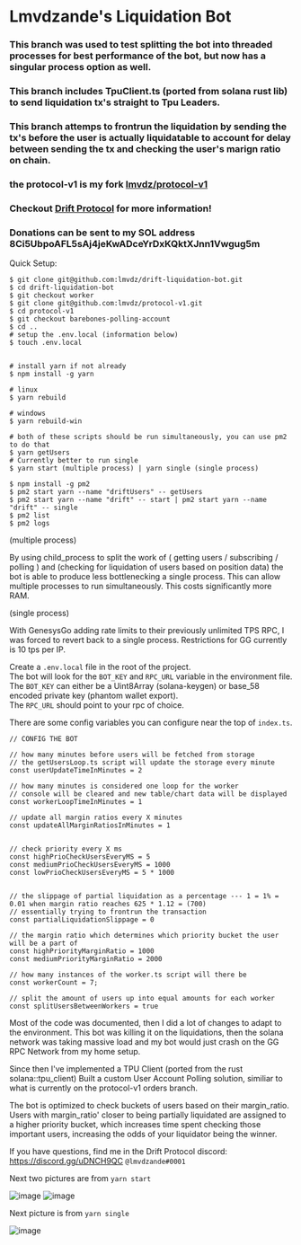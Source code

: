 # Lmvdzande's Liquidation Bot  
  
### This branch was used to test splitting the bot into threaded processes for best performance of the bot, but now has a singular process option as well.
### This branch includes TpuClient.ts (ported from solana rust lib) to send liquidation tx's straight to Tpu Leaders.
### This branch attemps to frontrun the liquidation by sending the tx's before the user is actually liquidatable to account for delay between sending the tx and checking the user's marign ratio on chain.

### the protocol-v1 is my fork [lmvdz/protocol-v1](https://github.com/lmvdz/protocol-v1/tree/barebones-polling-account)

### Checkout [Drift Protocol](https://docs.drift.trade/) for more information!

### Donations can be sent to my SOL address 8Ci5UbpoAFL5sAj4jeKwADceYrDxKQktXJnn1Vwgug5m

Quick Setup: 

```
$ git clone git@github.com:lmvdz/drift-liquidation-bot.git
$ cd drift-liquidation-bot
$ git checkout worker
$ git clone git@github.com:lmvdz/protocol-v1.git
$ cd protocol-v1
$ git checkout barebones-polling-account
$ cd ..
# setup the .env.local (information below)
$ touch .env.local


# install yarn if not already
$ npm install -g yarn

# linux
$ yarn rebuild

# windows
$ yarn rebuild-win

# both of these scripts should be run simultaneously, you can use pm2 to do that
$ yarn getUsers
# Currently better to run single
$ yarn start (multiple process) | yarn single (single process)

$ npm install -g pm2
$ pm2 start yarn --name "driftUsers" -- getUsers
$ pm2 start yarn --name "drift" -- start | pm2 start yarn --name "drift" -- single
$ pm2 list
$ pm2 logs
```

(multiple process)

By using child_process to split the work of ( getting users / subscribing / polling ) and (checking for liquidation of users based on position data) the bot is able to produce less bottlenecking a single process. This can allow multiple processes to run simultaneously. This costs significantly more RAM.


(single process)

With GenesysGo adding rate limits to their previously unlimited TPS RPC, I was forced to revert back to a single process.
Restrictions for GG currently is 10 tps per IP.

  
Create a `.env.local` file in the root of the project.  
The bot will look for the `BOT_KEY` and `RPC_URL` variable in the environment file.  
The `BOT_KEY` can either be a Uint8Array (solana-keygen) or base_58 encoded private key (phantom wallet export).  
The `RPC_URL` should point to your rpc of choice.

There are some config variables you can configure near the top of `index.ts`.  

```
// CONFIG THE BOT

// how many minutes before users will be fetched from storage
// the getUsersLoop.ts script will update the storage every minute
const userUpdateTimeInMinutes = 2

// how many minutes is considered one loop for the worker
// console will be cleared and new table/chart data will be displayed
const workerLoopTimeInMinutes = 1

// update all margin ratios every X minutes
const updateAllMarginRatiosInMinutes = 1


// check priority every X ms
const highPrioCheckUsersEveryMS = 5
const mediumPrioCheckUsersEveryMS = 1000
const lowPrioCheckUsersEveryMS = 5 * 1000


// the slippage of partial liquidation as a percentage --- 1 = 1% = 0.01 when margin ratio reaches 625 * 1.12 = (700)
// essentially trying to frontrun the transaction
const partialLiquidationSlippage = 0

// the margin ratio which determines which priority bucket the user will be a part of 
const highPriorityMarginRatio = 1000
const mediumPriorityMarginRatio = 2000

// how many instances of the worker.ts script will there be
const workerCount = 7;

// split the amount of users up into equal amounts for each worker
const splitUsersBetweenWorkers = true
```

  

Most of the code was documented, then I did a lot of changes to adapt to the environment. This bot was killing it on the liquidations, then the solana network was taking massive load and my bot would just crash on the GG RPC Network from my home setup.

Since then I've implemented a TPU Client (ported from the rust solana::tpu_client)
Built a custom User Account Polling solution, similiar to what is currently on the protocol-v1 orders branch.

The bot is optimized to check buckets of users based on their margin_ratio.
Users with margin_ratio' closer to being partially liquidated are assigned to a higher priority bucket, which increases time spent checking those important users, increasing the odds of your liquidator being the winner.

If you have questions, find me in the Drift Protocol discord: https://discord.gg/uDNCH9QC `@lmvdzande#0001`

Next two pictures are from `yarn start`

![image](https://user-images.githubusercontent.com/2179775/147393973-71ee8d39-6935-4414-94c4-a5d20f135698.png)
![image](https://user-images.githubusercontent.com/2179775/147394054-b855484c-f086-4538-82ea-f9cfed6bbae0.png)

Next picture is from `yarn single`

![image](https://user-images.githubusercontent.com/2179775/153732700-00503025-1a01-4163-8568-697869e826da.png)



